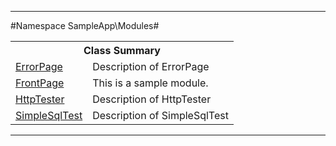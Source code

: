 

- - -

#Namespace SampleApp\Modules#

<table class="title">
<tr><th colspan="2" class="title">Class Summary</th></tr>
<tr><td class="name"><a href="https://github.com/JeyDotC/Hirudo-docs/blob/master/sampleapp/modules/ErrorPage.md">ErrorPage</a></td><td class="description">Description of ErrorPage</td></tr>
<tr><td class="name"><a href="https://github.com/JeyDotC/Hirudo-docs/blob/master/sampleapp/modules/FrontPage.md">FrontPage</a></td><td class="description">This is a sample module.</td></tr>
<tr><td class="name"><a href="https://github.com/JeyDotC/Hirudo-docs/blob/master/sampleapp/modules/HttpTester.md">HttpTester</a></td><td class="description">Description of HttpTester</td></tr>
<tr><td class="name"><a href="https://github.com/JeyDotC/Hirudo-docs/blob/master/sampleapp/modules/SimpleSqlTest.md">SimpleSqlTest</a></td><td class="description">Description of SimpleSqlTest</td></tr>
</table>

- - -

